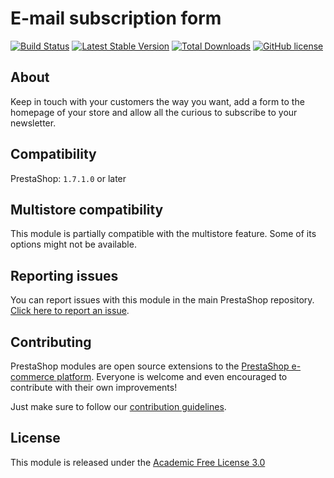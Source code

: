 # E-mail subscription form

[![Build Status](https://travis-ci.com/PrestaShop/ps_emailsubscription.svg?branch=master)](https://travis-ci.com/PrestaShop/ps_emailsubscription)
[![Latest Stable Version](https://poser.pugx.org/PrestaShop/ps_emailsubscription/v)](//packagist.org/packages/PrestaShop/ps_emailsubscription)
[![Total Downloads](https://poser.pugx.org/PrestaShop/ps_emailsubscription/downloads)](//packagist.org/packages/PrestaShop/ps_emailsubscription)
[![GitHub license](https://img.shields.io/github/license/PrestaShop/ps_emailsubscription)](https://github.com/PrestaShop/ps_emailsubscription/LICENSE.md)

## About

Keep in touch with your customers the way you want, add a form to the homepage of your store and allow all the curious to subscribe to your newsletter.

## Compatibility

PrestaShop: `1.7.1.0` or later

## Multistore compatibility

This module is partially compatible with the multistore feature. Some of its options might not be available.

## Reporting issues

You can report issues with this module in the main PrestaShop repository. [Click here to report an issue][report-issue]. 

## Contributing

PrestaShop modules are open source extensions to the [PrestaShop e-commerce platform][prestashop]. Everyone is welcome and even encouraged to contribute with their own improvements!

Just make sure to follow our [contribution guidelines][contribution-guidelines].

## License

This module is released under the [Academic Free License 3.0][AFL-3.0] 

[report-issue]: https://github.com/PrestaShop/PrestaShop/issues/new/choose
[prestashop]: https://www.prestashop-project.org/
[contribution-guidelines]: https://devdocs.prestashop.com/1.7/contribute/contribution-guidelines/project-modules/
[AFL-3.0]: https://opensource.org/licenses/AFL-3.0
